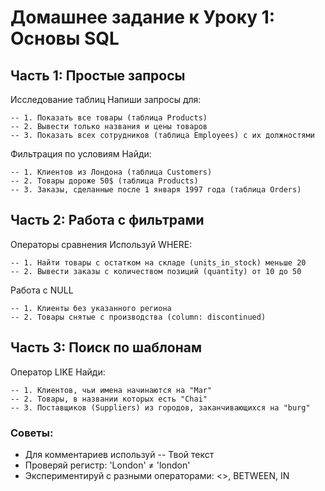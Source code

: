 # Домашнее задание к Уроку 1: Основы SQL
## Часть 1: Простые запросы
Исследование таблиц
Напиши запросы для:
```
-- 1. Показать все товары (таблица Products)
-- 2. Вывести только названия и цены товаров
-- 3. Показать всех сотрудников (таблица Employees) с их должностями
```
Фильтрация по условиям
Найди:
```
-- 1. Клиентов из Лондона (таблица Customers)
-- 2. Товары дороже 50$ (таблица Products)
-- 3. Заказы, сделанные после 1 января 1997 года (таблица Orders)
```
## Часть 2: Работа с фильтрами
Операторы сравнения
Используй WHERE:
```
-- 1. Найти товары с остатком на складе (units_in_stock) меньше 20
-- 2. Вывести заказы с количеством позиций (quantity) от 10 до 50
```
Работа с NULL
```
-- 1. Клиенты без указанного региона
-- 2. Товары снятые с производства (column: discontinued)
```
## Часть 3: Поиск по шаблонам
Оператор LIKE
Найди:
```
-- 1. Клиентов, чьи имена начинаются на "Mar"
-- 2. Товары, в названии которых есть "Chai"
-- 3. Поставщиков (Suppliers) из городов, заканчивающихся на "burg"
```
### Советы:
- Для комментариев используй -- Твой текст
- Проверяй регистр: 'London' ≠ 'london'
- Экспериментируй с разными операторами: <>, BETWEEN, IN
